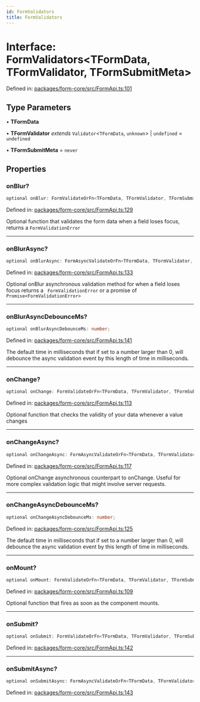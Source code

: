 ```yaml
---
id: FormValidators
title: FormValidators
---
```


# Interface: FormValidators\<TFormData, TFormValidator, TFormSubmitMeta\>

Defined in: [packages/form-core/src/FormApi.ts:101](https://github.com/TanStack/form/blob/main/packages/form-core/src/FormApi.ts#L101)

## Type Parameters

• **TFormData**

• **TFormValidator** *extends* `Validator`\<`TFormData`, `unknown`\> \| `undefined` = `undefined`

• **TFormSubmitMeta** = `never`

## Properties

### onBlur?

```ts
optional onBlur: FormValidateOrFn<TFormData, TFormValidator, TFormSubmitMeta>;
```

Defined in: [packages/form-core/src/FormApi.ts:129](https://github.com/TanStack/form/blob/main/packages/form-core/src/FormApi.ts#L129)

Optional function that validates the form data when a field loses focus, returns a `FormValidationError`

***

### onBlurAsync?

```ts
optional onBlurAsync: FormAsyncValidateOrFn<TFormData, TFormValidator, TFormSubmitMeta>;
```

Defined in: [packages/form-core/src/FormApi.ts:133](https://github.com/TanStack/form/blob/main/packages/form-core/src/FormApi.ts#L133)

Optional onBlur asynchronous validation method for when a field loses focus returns a ` FormValidationError` or a promise of `Promise<FormValidationError>`

***

### onBlurAsyncDebounceMs?

```ts
optional onBlurAsyncDebounceMs: number;
```

Defined in: [packages/form-core/src/FormApi.ts:141](https://github.com/TanStack/form/blob/main/packages/form-core/src/FormApi.ts#L141)

The default time in milliseconds that if set to a number larger than 0, will debounce the async validation event by this length of time in milliseconds.

***

### onChange?

```ts
optional onChange: FormValidateOrFn<TFormData, TFormValidator, TFormSubmitMeta>;
```

Defined in: [packages/form-core/src/FormApi.ts:113](https://github.com/TanStack/form/blob/main/packages/form-core/src/FormApi.ts#L113)

Optional function that checks the validity of your data whenever a value changes

***

### onChangeAsync?

```ts
optional onChangeAsync: FormAsyncValidateOrFn<TFormData, TFormValidator, TFormSubmitMeta>;
```

Defined in: [packages/form-core/src/FormApi.ts:117](https://github.com/TanStack/form/blob/main/packages/form-core/src/FormApi.ts#L117)

Optional onChange asynchronous counterpart to onChange. Useful for more complex validation logic that might involve server requests.

***

### onChangeAsyncDebounceMs?

```ts
optional onChangeAsyncDebounceMs: number;
```

Defined in: [packages/form-core/src/FormApi.ts:125](https://github.com/TanStack/form/blob/main/packages/form-core/src/FormApi.ts#L125)

The default time in milliseconds that if set to a number larger than 0, will debounce the async validation event by this length of time in milliseconds.

***

### onMount?

```ts
optional onMount: FormValidateOrFn<TFormData, TFormValidator, TFormSubmitMeta>;
```

Defined in: [packages/form-core/src/FormApi.ts:109](https://github.com/TanStack/form/blob/main/packages/form-core/src/FormApi.ts#L109)

Optional function that fires as soon as the component mounts.

***

### onSubmit?

```ts
optional onSubmit: FormValidateOrFn<TFormData, TFormValidator, TFormSubmitMeta>;
```

Defined in: [packages/form-core/src/FormApi.ts:142](https://github.com/TanStack/form/blob/main/packages/form-core/src/FormApi.ts#L142)

***

### onSubmitAsync?

```ts
optional onSubmitAsync: FormAsyncValidateOrFn<TFormData, TFormValidator, TFormSubmitMeta>;
```

Defined in: [packages/form-core/src/FormApi.ts:143](https://github.com/TanStack/form/blob/main/packages/form-core/src/FormApi.ts#L143)
